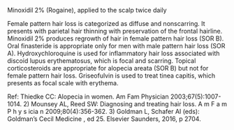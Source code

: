 Minoxidil 2% (Rogaine), applied to the scalp twice daily

Female pattern hair loss is categorized as diffuse and nonscarring. It presents with parietal hair thinning with preservation of the frontal hairline. Minoxidil 2% produces regrowth of hair in female pattern hair loss (SOR B). Oral finasteride is appropriate only for men with male pattern hair loss (SOR A). Hydroxychloroquine is used for inflammatory hair loss associated with discoid lupus erythematosus, which is focal and scarring. Topical corticosteroids are appropriate for alopecia areata (SOR B) but not for female pattern hair loss. Griseofulvin is used to treat tinea capitis, which presents as focal scale with erythema.

Ref: Thiedke CC: Alopecia in women. Am Fam Physician 2003;67(5):1007-1014.  2) Mounsey AL, Reed SW: Diagnosing and treating hair loss. A m F a m P h y s icia n 2009;80(4):356-362.  3) Goldman L, Schafer AI (eds): Goldman’s Cecil Medicine , ed 25. Elsevier Saunders, 2016, p 2704.